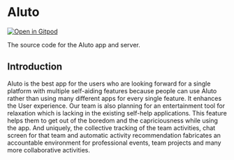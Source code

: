 # AIuto

[![Open in Gitpod](https://gitpod.io/button/open-in-gitpod.svg)](https://gitpod.io/#https://github.com/ManishaKallem/AIuto.git)

The source code for the AIuto app and server.

## Introduction

AIuto is the best app for the users who are looking forward for a single platform with
multiple self-aiding features because people can use AIuto rather than using many different
apps for every single feature. It enhances the User experience. Our team is also planning
for an entertainment tool for relaxation which is lacking in the existing self-help
applications. This feature helps them to get out of the boredom and the capriciousness
while using the app. And uniquely, the collective tracking of the team activities, chat
screen for that team and automatic activity recommendation fabricates an accountable
environment for professional events, team projects and many more collaborative activities.
